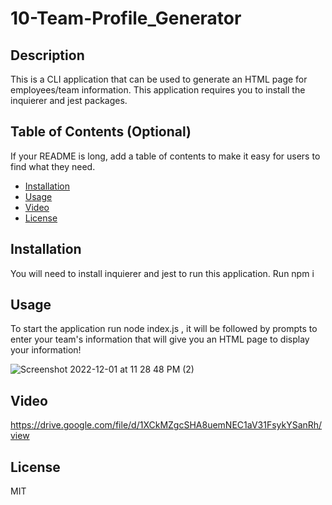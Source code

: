 # 10-Team-Profile_Generator

## Description

This is a CLI application that can be used to generate an HTML page for employees/team information.
This application requires you to install the inquierer and jest packages. 

## Table of Contents (Optional)

If your README is long, add a table of contents to make it easy for users to find what they need.

- [Installation](#installation)
- [Usage](#usage)
- [Video](#video)
- [License](#license)

## Installation

You will need to install inquierer and jest to run this application. Run npm i

## Usage

To start the application run node index.js , it will be followed by prompts to enter your team's information that will give you an HTML page to display your information! 

![Screenshot 2022-12-01 at 11 28 48 PM (2)](https://user-images.githubusercontent.com/110876203/205231622-96316d80-50cf-4b24-8e08-ae552df93545.png)

## Video 

https://drive.google.com/file/d/1XCkMZgcSHA8uemNEC1aV31FsykYSanRh/view

## License

MIT

